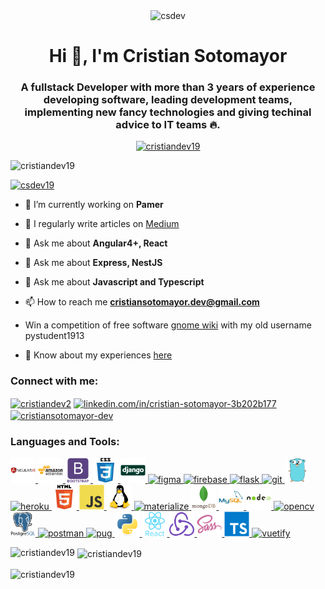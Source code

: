 <div align="center"><img width="80px" src="https://s3.us-east-2.amazonaws.com/csdev19.personal/new_logo.png" alt="csdev"></div>
<h1 align="center">Hi 👋, I'm Cristian Sotomayor</h1>
<h3 align="center">A fullstack Developer with more than 3 years of experience developing software, leading development teams, implementing new fancy technologies and giving techinal advice to IT teams 🔥.</h3>

<p align="center"> <a href="https://github.com/ryo-ma/github-profile-trophy"><img src="https://github-profile-trophy.vercel.app/?username=cristiandev19&column=4&row=1" alt="cristiandev19" /></a> </p>


<p align="left"> <img src="https://komarev.com/ghpvc/?username=cristiandev19&label=Profile%20views&color=0e75b6&style=flat" alt="cristiandev19" /> </p>
<p align="left"> <a href="https://twitter.com/csdev19" target="blank"><img src="https://img.shields.io/twitter/follow/csdev19?logo=twitter&style=for-the-badge" alt="csdev19" /></a> </p>

- 🔭 I’m currently working on **Pamer**

- 📝 I regularly write articles on [Medium](https://cristiansotomayor-dev.medium.com)

- 💬 Ask me about **Angular4+, React**

- 💬 Ask me about **Express, NestJS**

- 💬 Ask me about **Javascript and Typescript**

- 📫 How to reach me **cristiansotomayor.dev@gmail.com**

- Win a competition of free software [gnome wiki](https://wiki.gnome.org/Hackfests/PeruRumboGSoC2018) with my old username pystudent1913

- 📄 Know about my experiences [here](https://drive.google.com/file/d/1Wy9OrjhQmzAfKWnj9tbkgcsPcuQAXsxa/view)

<h3 align="left">Connect with me:</h3>
<p align="left">
<a href="https://twitter.com/csdev19" target="blank"><img align="center" src="https://cdn.jsdelivr.net/npm/simple-icons@3.0.1/icons/twitter.svg" alt="cristiandev2" height="30" width="40" /></a>
<a href="https://www.linkedin.com/in/cristian-sotomayor19/" target="blank"><img align="center" src="https://cdn.jsdelivr.net/npm/simple-icons@3.0.1/icons/linkedin.svg" alt="linkedin.com/in/cristian-sotomayor-3b202b177" height="30" width="40" /></a>
<a href="https://medium.com/cristiansotomayor-dev" target="blank"><img align="center" src="https://cdn.jsdelivr.net/npm/simple-icons@3.0.1/icons/medium.svg" alt="cristiansotomayor-dev" height="30" width="40" /></a>

<h3 align="left">Languages and Tools:</h3>
<p align="left"> <a href="https://angular.io" target="_blank"> <img src="https://raw.githubusercontent.com/devicons/devicon/master/icons/angularjs/angularjs-original-wordmark.svg" alt="angularjs" width="40" height="40"/> </a> <a href="https://aws.amazon.com" target="_blank"> <img src="https://raw.githubusercontent.com/devicons/devicon/master/icons/amazonwebservices/amazonwebservices-original-wordmark.svg" alt="aws" width="40" height="40"/> </a> <a href="https://getbootstrap.com" target="_blank"> <img src="https://raw.githubusercontent.com/devicons/devicon/master/icons/bootstrap/bootstrap-plain-wordmark.svg" alt="bootstrap" width="40" height="40"/> </a> <a href="https://www.w3schools.com/css/" target="_blank"> <img src="https://raw.githubusercontent.com/devicons/devicon/master/icons/css3/css3-original-wordmark.svg" alt="css3" width="40" height="40"/> </a> <a href="https://www.djangoproject.com/" target="_blank"> <img src="https://raw.githubusercontent.com/devicons/devicon/master/icons/django/django-original.svg" alt="django" width="40" height="40"/> </a> <a href="https://www.figma.com/" target="_blank"> <img src="https://www.vectorlogo.zone/logos/figma/figma-icon.svg" alt="figma" width="40" height="40"/> </a> <a href="https://firebase.google.com/" target="_blank"> <img src="https://www.vectorlogo.zone/logos/firebase/firebase-icon.svg" alt="firebase" width="40" height="40"/> </a> <a href="https://flask.palletsprojects.com/" target="_blank"> <img src="https://www.vectorlogo.zone/logos/pocoo_flask/pocoo_flask-icon.svg" alt="flask" width="40" height="40"/> </a> <a href="https://git-scm.com/" target="_blank"> <img src="https://www.vectorlogo.zone/logos/git-scm/git-scm-icon.svg" alt="git" width="40" height="40"/> </a> <a href="https://golang.org" target="_blank"> <img src="https://raw.githubusercontent.com/devicons/devicon/master/icons/go/go-original.svg" alt="go" width="40" height="40"/> </a> <a href="https://heroku.com" target="_blank"> <img src="https://www.vectorlogo.zone/logos/heroku/heroku-icon.svg" alt="heroku" width="40" height="40"/> </a> <a href="https://www.w3.org/html/" target="_blank"> <img src="https://raw.githubusercontent.com/devicons/devicon/master/icons/html5/html5-original-wordmark.svg" alt="html5" width="40" height="40"/> </a> <a href="https://developer.mozilla.org/en-US/docs/Web/JavaScript" target="_blank"> <img src="https://raw.githubusercontent.com/devicons/devicon/master/icons/javascript/javascript-original.svg" alt="javascript" width="40" height="40"/> </a> <a href="https://www.linux.org/" target="_blank"> <img src="https://raw.githubusercontent.com/devicons/devicon/master/icons/linux/linux-original.svg" alt="linux" width="40" height="40"/> </a> <a href="https://materializecss.com/" target="_blank"> <img src="https://raw.githubusercontent.com/prplx/svg-logos/5585531d45d294869c4eaab4d7cf2e9c167710a9/svg/materialize.svg" alt="materialize" width="40" height="40"/> </a> <a href="https://www.mongodb.com/" target="_blank"> <img src="https://raw.githubusercontent.com/devicons/devicon/master/icons/mongodb/mongodb-original-wordmark.svg" alt="mongodb" width="40" height="40"/> </a> <a href="https://www.mysql.com/" target="_blank"> <img src="https://raw.githubusercontent.com/devicons/devicon/master/icons/mysql/mysql-original-wordmark.svg" alt="mysql" width="40" height="40"/> </a> <a href="https://nodejs.org" target="_blank"> <img src="https://raw.githubusercontent.com/devicons/devicon/master/icons/nodejs/nodejs-original-wordmark.svg" alt="nodejs" width="40" height="40"/> </a> <a href="https://opencv.org/" target="_blank"> <img src="https://www.vectorlogo.zone/logos/opencv/opencv-icon.svg" alt="opencv" width="40" height="40"/> </a> <a href="https://www.postgresql.org" target="_blank"> <img src="https://raw.githubusercontent.com/devicons/devicon/master/icons/postgresql/postgresql-original-wordmark.svg" alt="postgresql" width="40" height="40"/> </a> <a href="https://postman.com" target="_blank"> <img src="https://www.vectorlogo.zone/logos/getpostman/getpostman-icon.svg" alt="postman" width="40" height="40"/> </a> <a href="https://pugjs.org" target="_blank"> <img src="https://cdn.worldvectorlogo.com/logos/pug.svg" alt="pug" width="40" height="40"/> </a> <a href="https://www.python.org" target="_blank"> <img src="https://raw.githubusercontent.com/devicons/devicon/master/icons/python/python-original.svg" alt="python" width="40" height="40"/> </a> <a href="https://reactjs.org/" target="_blank"> <img src="https://raw.githubusercontent.com/devicons/devicon/master/icons/react/react-original-wordmark.svg" alt="react" width="40" height="40"/> </a> <a href="https://redux.js.org" target="_blank"> <img src="https://raw.githubusercontent.com/devicons/devicon/master/icons/redux/redux-original.svg" alt="redux" width="40" height="40"/> </a> <a href="https://sass-lang.com" target="_blank"> <img src="https://raw.githubusercontent.com/devicons/devicon/master/icons/sass/sass-original.svg" alt="sass" width="40" height="40"/> </a> <a href="https://www.typescriptlang.org/" target="_blank"> <img src="https://raw.githubusercontent.com/devicons/devicon/master/icons/typescript/typescript-original.svg" alt="typescript" width="40" height="40"/> </a> <a href="https://vuetifyjs.com/en/" target="_blank"> <img src="https://bestofjs.org/logos/vuetify.svg" alt="vuetify" width="40" height="40"/> </a> </p>

<p><img align="left" src="https://github-readme-stats.vercel.app/api/top-langs?username=cristiandev19&show_icons=true&locale=en&layout=compact" alt="cristiandev19" /></p>

<p>&nbsp;<img align="center" src="https://github-readme-stats.vercel.app/api?username=cristiandev19&show_icons=true&locale=en" alt="cristiandev19" /></p>

<p><img align="center" src="https://github-readme-streak-stats.herokuapp.com/?user=cristiandev19&" alt="cristiandev19" /></p>

